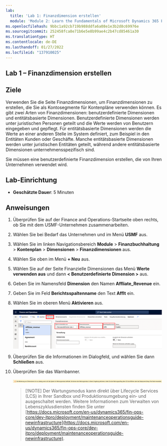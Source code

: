 ```yaml
---
lab:
  title: 'Lab 1: Finanzdimension erstellen'
  module: 'Module 2: Learn the Fundamentals of Microsoft Dynamics 365 Finance'
ms.openlocfilehash: 9bbc1a92cb719b988ddfa6a08e1e3b2d8c69976e
ms.sourcegitcommit: 252458fca8e71b6e5e8b99ae4c2b47cd85461a30
ms.translationtype: HT
ms.contentlocale: de-DE
ms.lasthandoff: 01/27/2022
ms.locfileid: "137910025"
---
```

## <a name="lab-1---create-a-financial-dimension"></a>Lab 1 – Finanzdimension erstellen

## <a name="objectives"></a>Ziele

Verwenden Sie die Seite Finanzdimensionen, um Finanzdimensionen zu erstellen, die Sie als Kontosegmente für Kontenpläne verwenden können. Es gibt zwei Arten von Finanzdimensionen: benutzerdefinierte Dimensionen und entitätsbasierte Dimensionen. Benutzerdefinierte Dimensionen werden unter juristischen Personen geteilt und die Werte werden von Benutzern eingegeben und gepflegt. Für entitätsbasierte Dimensionen werden die Werte an einer anderen Stelle im System definiert, zum Beispiel in den Entitäten Kunden oder Geschäfte. Manche entitätsbasierte Dimensionen werden unter juristischen Entitäten geteilt, während andere entitätsbasierte Dimensionen unternehmensspezifisch sind.

Sie müssen eine benutzerdefinierte Finanzdimension erstellen, die von Ihren Unternehmen verwendet wird.

## <a name="lab-setup"></a>Lab-Einrichtung

   - **Geschätzte Dauer**: 5 Minuten

## <a name="instructions"></a>Anweisungen

1. Überprüfen Sie auf der Finance and Operations-Startseite oben rechts, ob Sie mit dem USMF-Unternehmen zusammenarbeiten.

1. Wählen Sie bei Bedarf das Unternehmen und im Menü **USMF** aus.

1. Wählen Sie im linken Navigationsbereich **Module** > **Finanzbuchhaltung** > **Kontenplan** > **Dimensionen** > **Finanzdimensionen** aus.

1. Wählen Sie oben im Menü **+ Neu** aus.

1. Wählen Sie auf der Seite Finanzielle Dimensionen das Menü **Werte verwenden aus** und dann **< Benutzerdefinierte Dimension >** aus.

1. Geben Sie im Namensfeld **Dimension** den Namen **Affliate_Revenue** ein.

1. Geben Sie im Feld **Berichtsspaltenname** den Text **Afflt** ein.

1. Wählen Sie im oberen Menü **Aktivieren** aus.

    ![Screenshot mit der neuen benutzerdefinierten Finanzdimension, mit hervorgehobenen „Werte verwenden aus“, „Dimensionsname“, „Berichtsspaltenname“ und dem „Aktivieren“-Menü](./media/lp2-m3-new-financial-dimension.png)

1. Überprüfen Sie die Informationen im Dialogfeld, und wählen Sie dann **Schließen** aus.

1. Überprüfen Sie das Warnbanner.

    ![Screenshot mit einem Warnbanner, das auf die Wartungsmodus-Anforderungen zum Aktivieren einer neuen Dimension verweist](./media/lp2-m3-activation-warning-banner.png)

    >[!NOTE] Der Wartungsmodus kann direkt über Lifecycle Services (LCS) in Ihrer Sandbox und Produktionsumgebung ein‑ und ausgeschaltet werden. Weitere Informationen zum Verwalten von Lebenszyklusdiensten finden Sie unter [https://docs.microsoft.com/en-us/dynamics365/fin-ops-core/dev-itpro/deployment/maintenanceoperationsguide-newinfrastructure](https://docs.microsoft.com/en-us/dynamics365/fin-ops-core/dev-itpro/deployment/maintenanceoperationsguide-newinfrastructure).
